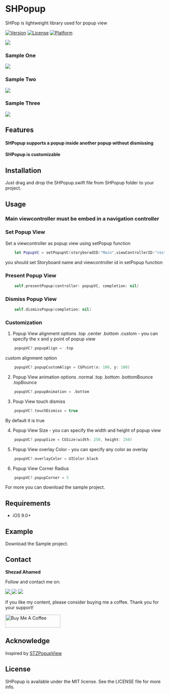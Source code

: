 # SHPopup
SHPop is lightweight library used for popup view

[![Version](https://img.shields.io/cocoapods/v/SHSnackBarView.svg?style=flat)](https://cocoapods.org/pods/SHPopup)
[![License](https://img.shields.io/badge/license-MIT-blue.svg?style=flat)](LICENSE)
[![Platform](https://img.shields.io/badge/platform-ios-blue.svg?style=flat)](https://cocoapods.org/pods/SHPopup)


<img src="/Screenshots/mockup.png" />


### Sample One
<img src="/Screenshots/SampleOne.gif" />

### Sample Two
<img src="/Screenshots/SampleTwo.gif" />

### Sample Three
<img src="/Screenshots/SampleThree.gif" />

## Features
#### SHPopup supports a popup inside another popup without dismissing
#### SHPopup is customizable 

## Installation
Just drag and drop the SHPopup.swift file from SHPopup folder to your project.

## Usage

### Main viewcontroller must be embed in a navigation controller

### Set Popup View
 Set a viewcontroller as popup view using setPopup function
```swift
    let PopupVC = setPopupVC(storyboradID:"Main",viewControllerID:"restorationIdentifier")
```
you should set Storyboard name and viewcontroller id in setPopup function

### Present Popup View
```swift
    self.presentPopup(controller: popupVC, completion: nil)
```
### Dismiss Popup View
```swift
    self.dismissPopup(completion: nil)
```
### Customization

1. Popup View alignment options
    .top
    .center
    .bottom
    .custom  - you can specify the x and y point of popup view
```swift
    popupVC?.popupAlign = .top
 ```
custom alignment option
```swift
    popupVC?.popupCustomAlign = CGPoint(x: 100, y: 100)
```
2. Popup View animation options
    .normal
    .top
    .bottom
    .bottomBounce
    .topBounce
```swift
    popupVC?.popupAnimation = .bottom
```
3. Poup View touch dismiss
```swift
    popupVC?.touchDismiss = true
```
By default it is true

4. Popup View Size - you can specify the width and height of popup view
```swift
    popupVC?.popupSize = CGSize(width: 250, height: 250)
```
5. Popup View overlay Color - you can specify any color as overlay
```swift
    popupVC?.overlayColor = UIColor.black
```
6. Popup View Corner Radius
```swift
    popupVC?.popupCorner = 5
```
For more you can download the sample project.

## Requirements

* iOS 9.0+

## Example

Download the Sample project.

## Contact

<b>Shezad Ahamed</b>

Follow and contact me on:

 <a  href="mailto:iamshezad.dev@gmail.com"><img src="https://img.shields.io/badge/gmail-%23D14836.svg?&style=for-the-badge&logo=gmail&logoColor=white"> </a>   <a  href="https://www.instagram.com/iamshezad.dev/"><img src="https://img.shields.io/badge/instagram-%23E4405F.svg?&style=for-the-badge&logo=instagram&logoColor=white"></a>   <a href="https://www.linkedin.com/in/iamshezad/"><img src="https://img.shields.io/badge/linkedin-%230077B5.svg?&style=for-the-badge&logo=linkedin&logoColor=white" ></a>

If you like my content, please consider buying me a coffee. Thank you for your support!

<a href="https://www.buymeacoffee.com/iamshezad.dev" target="_blank"><img src="https://cdn.buymeacoffee.com/buttons/default-yellow.png" alt="Buy Me A Coffee" width="174" height="41" ></a>

## Acknowledge

Inspired by  [STZPopupView](https://github.com/STAR-ZERO/STZPopupView)

## License

SHPopup is available under the MIT license. See the LICENSE file for more info.
